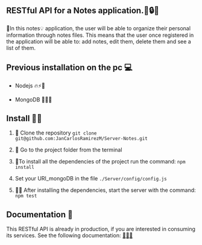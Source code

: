 ## RESTful API for a Notes application.🔌🔒📑 

🏅In this notes💡 application, the user will be able to organize their personal information through notes files. This means that the user once registered in the application will be able to: add notes, edit them, delete them and see a list of them.

 ## Previous installation on the pc 💻
 
 - Nodejs 🔥⚡🔌
 
 - MongoDB 📂📑💡

 ## Install 🐱‍🏍

 1. 📸 Clone the repository  `git clone git@github.com:JanCarlosRamirezM/Server-Notes.git`
 
 2. 🤖 Go to the project folder from the terminal

 3.  🐾To install all the dependencies of the project run the command: `npm install`
 
 5.  Set your URI_mongoDB in the file `./Server/config/config.js`

4.	🐱‍🏍 After installing the dependencies, start the server with the command: `npm test`

## Documentation 📖

This RESTful API is already in production, if you are interested in consuming its services. See the following documentation: [📖📑🔌](https://documenter.getpostman.com/view/5698540/SzmcZdy6)

